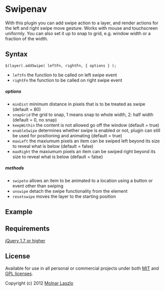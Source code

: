 <h1>Swipenav</h1>
<p>With this plugin you can add swipe action to a layer, and render actions for the left and right swipe move gesture. Works with mouse and touchscreen uniformly. You can also set it up to snap to grid, e.g. window width or a fraction of the width.</p>
<h2>Syntax</h2>
<pre><code>$(layer).addSwipe( leftFn, rightFn, { options } );</code></pre>
<ul>
	<li><code>leftFn</code> the function to be called on left swipe event</li>
	<li><code>rightFn</code> the function to be called on right swipe event</li>
</ul>
<h5>options</h5>
<ul>
	<li><code>minDist</code> minimum distance in pixels that is to be treated as swipe (default = 80)</li> 
	<li><code>snapGrid</code> the grid to snap, 1 means snap to whole width, 2: half width (default = 0, no snap)</li> 
	<li><code>keepWithin</code> the content is not allowed go off the window (default = true)</li>
	<li><code>enableSwipe</code> determines whether swipe is enabled or not, plugin can still be used for positioning and animating  (default = true)</li>
	<li><code>maxLeft</code> the maxiumum pixels an item can be swiped left beyond its size to reveal what is below  (default = false)</li>
	<li><code>maxRight</code> the maxiumum pixels an item can be swiped right beyond its size to reveal what is below  (default = false)</li>
</ul>
<h5>methods</h5>
<ul>
	<li><code>swipeto</code> allows an item to be animated to a location using a button or event other than swiping</li> 
	<li><code>unswipe</code> detach the swipe functionality from the element</li> 
	<li><code>resetswipe</code> moves the layer to the starting position</li> 
</ul>
<h2>Example</h2>
<script>
	//this would be an expected setup to reveal nav under a page. The body would be set to be swipable and would allow 250px to be revealed  under the body for navigation.

	$(document).ready(function() {
		$('.body').addSwipe(function() {}, function() {}, {
			snapGrid: 1,
			keepWithin: false,
			maxLeft: 250,
			maxRight: 0
		});
		
		// Triggering the 'swipeto' method
		$('button').on('click', function() {
			$('.body').trigger('swipeto', [left, 250]);
		});
		
		// Triggering the 'resetswipe' method
		$('button_1').on('click', function() {
			$('.body').trigger('resetswipe');
		});
	});
</script>
</code></pre>
<h2>Requirements</h2>
<p><a href="http://docs.jquery.com/Downloading_jQuery">jQuery 1.7 or higher</a></p>
<h2>License</h2>
<p>Available for use in all personal or commercial projects under both <a href="MIT-LICENSE.txt">MIT</a> and <a href="GPL-LICENSE.txt">GPL licenses</a>.</p>
<p>Copyright (c) 2012 <a href="http://lazaworx.com">Molnar Laszlo</a></p>
